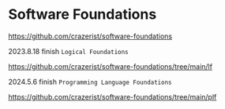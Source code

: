 # Software Foundations

https://github.com/crazerist/software-foundations



2023.8.18 finish `Logical Foundations`

https://github.com/crazerist/software-foundations/tree/main/lf

2024.5.6 finish `Programming Language Foundations`

https://github.com/crazerist/software-foundations/tree/main/plf
